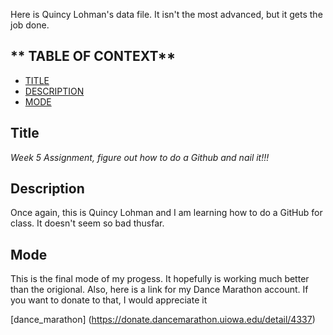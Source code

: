 Here is Quincy Lohman's data file. It isn't the most advanced, but it gets the job done.

## ** TABLE OF CONTEXT**

- [TITLE](#Title)
- [DESCRIPTION](#Description)
- [MODE](#Mode)

## Title

*Week 5 Assignment, figure out how to do a Github and nail it!!!* 

## Description

Once again, this is Quincy Lohman and I am learning how to do a GitHub for class. It doesn't seem so bad thusfar.



## Mode

This is the final mode of my progess. It hopefully is working much better than the origional. Also, here is a link for my Dance Marathon account. If you want to donate to that, I would appreciate it

[dance_marathon] (https://donate.dancemarathon.uiowa.edu/detail/4337)
